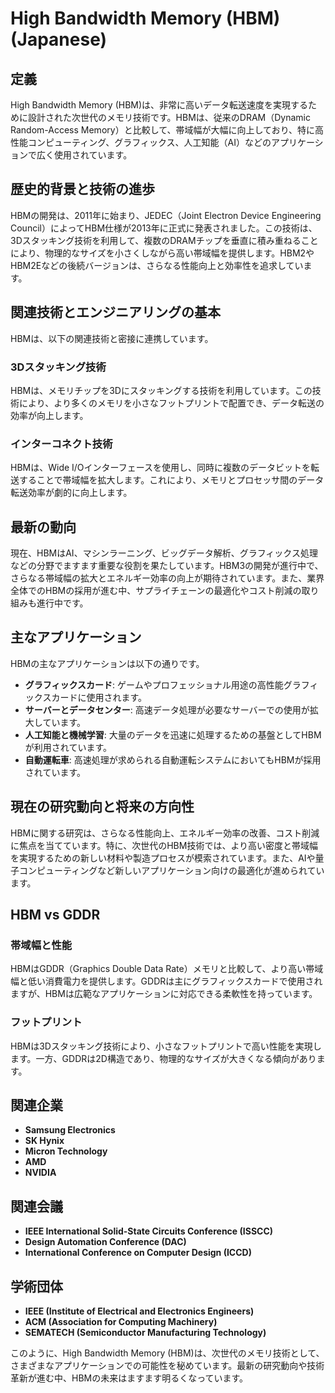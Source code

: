 # High Bandwidth Memory (HBM) (Japanese)

## 定義
High Bandwidth Memory (HBM)は、非常に高いデータ転送速度を実現するために設計された次世代のメモリ技術です。HBMは、従来のDRAM（Dynamic Random-Access Memory）と比較して、帯域幅が大幅に向上しており、特に高性能コンピューティング、グラフィックス、人工知能（AI）などのアプリケーションで広く使用されています。

## 歴史的背景と技術の進歩
HBMの開発は、2011年に始まり、JEDEC（Joint Electron Device Engineering Council）によってHBM仕様が2013年に正式に発表されました。この技術は、3Dスタッキング技術を利用して、複数のDRAMチップを垂直に積み重ねることにより、物理的なサイズを小さくしながら高い帯域幅を提供します。HBM2やHBM2Eなどの後続バージョンは、さらなる性能向上と効率性を追求しています。

## 関連技術とエンジニアリングの基本
HBMは、以下の関連技術と密接に連携しています。

### 3Dスタッキング技術
HBMは、メモリチップを3Dにスタッキングする技術を利用しています。この技術により、より多くのメモリを小さなフットプリントで配置でき、データ転送の効率が向上します。

### インターコネクト技術
HBMは、Wide I/Oインターフェースを使用し、同時に複数のデータビットを転送することで帯域幅を拡大します。これにより、メモリとプロセッサ間のデータ転送効率が劇的に向上します。

## 最新の動向
現在、HBMはAI、マシンラーニング、ビッグデータ解析、グラフィックス処理などの分野でますます重要な役割を果たしています。HBM3の開発が進行中で、さらなる帯域幅の拡大とエネルギー効率の向上が期待されています。また、業界全体でのHBMの採用が進む中、サプライチェーンの最適化やコスト削減の取り組みも進行中です。

## 主なアプリケーション
HBMの主なアプリケーションは以下の通りです。

- **グラフィックスカード**: ゲームやプロフェッショナル用途の高性能グラフィックスカードに使用されます。
- **サーバーとデータセンター**: 高速データ処理が必要なサーバーでの使用が拡大しています。
- **人工知能と機械学習**: 大量のデータを迅速に処理するための基盤としてHBMが利用されています。
- **自動運転車**: 高速処理が求められる自動運転システムにおいてもHBMが採用されています。

## 現在の研究動向と将来の方向性
HBMに関する研究は、さらなる性能向上、エネルギー効率の改善、コスト削減に焦点を当てています。特に、次世代のHBM技術では、より高い密度と帯域幅を実現するための新しい材料や製造プロセスが模索されています。また、AIや量子コンピューティングなど新しいアプリケーション向けの最適化が進められています。

## HBM vs GDDR
### 帯域幅と性能
HBMはGDDR（Graphics Double Data Rate）メモリと比較して、より高い帯域幅と低い消費電力を提供します。GDDRは主にグラフィックスカードで使用されますが、HBMは広範なアプリケーションに対応できる柔軟性を持っています。

### フットプリント
HBMは3Dスタッキング技術により、小さなフットプリントで高い性能を実現します。一方、GDDRは2D構造であり、物理的なサイズが大きくなる傾向があります。

## 関連企業
- **Samsung Electronics**
- **SK Hynix**
- **Micron Technology**
- **AMD**
- **NVIDIA**

## 関連会議
- **IEEE International Solid-State Circuits Conference (ISSCC)**
- **Design Automation Conference (DAC)**
- **International Conference on Computer Design (ICCD)**

## 学術団体
- **IEEE (Institute of Electrical and Electronics Engineers)**
- **ACM (Association for Computing Machinery)**
- **SEMATECH (Semiconductor Manufacturing Technology)**

このように、High Bandwidth Memory (HBM)は、次世代のメモリ技術として、さまざまなアプリケーションでの可能性を秘めています。最新の研究動向や技術革新が進む中、HBMの未来はますます明るくなっています。